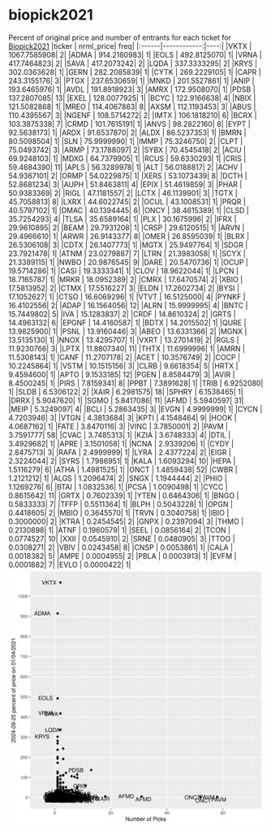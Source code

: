 # biopick2021
Percent of original price and number of entrants for each ticket for [Biopick2021](https://twitter.com/hashtag/Biopick2021)
|ticker |   nrml_price| freq|
|:------|------------:|----:|
|VKTX   | 1067.7585908|    2|
|ADMA   |  914.2180983|    1|
|EOLS   |  492.8125070|    1|
|VRNA   |  417.7464823|    2|
|SAVA   |  417.2073242|    2|
|LQDA   |  337.3333295|    2|
|KRYS   |  302.0363628|    1|
|GERN   |  282.2085839|    1|
|CYTK   |  269.2229105|    1|
|CAPR   |  243.3155176|    3|
|PTGX   |  237.6530659|    1|
|MNKD   |  201.5527861|    1|
|ANIP   |  193.6465976|    1|
|AVDL   |  191.8918923|    3|
|AMRX   |  172.9508070|    1|
|PDSB   |  137.2807085|   13|
|EXEL   |  128.0077925|    1|
|BCYC   |  122.9166638|    4|
|NBIX   |  121.5082868|    1|
|MREO   |  114.4067863|    8|
|AXSM   |  112.1193453|    3|
|ABUS   |  110.4395567|    3|
|NGENF  |  108.5714272|    2|
|IMTX   |  106.1818210|    6|
|BCRX   |  103.3875338|    7|
|CRMD   |  101.7615191|    1|
|ANVS   |   98.2822160|    8|
|EYPT   |   92.5638173|    1|
|ARDX   |   91.6537870|    2|
|ALDX   |   86.5237353|    1|
|BMRN   |   80.5098504|    1|
|SLN    |   75.9999990|    1|
|IMMP   |   75.3246750|    2|
|CLPT   |   75.0493742|    3|
|ARMP   |   73.1788097|    2|
|SYBX   |   70.4545418|    2|
|ACIU   |   69.9248103|    1|
|MDXG   |   64.7379905|    1|
|RCUS   |   59.6330293|    1|
|CRIS   |   59.4684390|   11|
|APLS   |   56.3289978|    1|
|ALT    |   56.0188817|    2|
|ACHV   |   54.9367101|    2|
|ORMP   |   54.0229875|    1|
|XERS   |   53.1073439|    8|
|DCTH   |   52.8681234|    3|
|AUPH   |   51.8463811|    4|
|EPIX   |   51.4619859|    3|
|PHAR   |   50.9383369|    2|
|RIGL   |   47.1181557|    2|
|LCTX   |   46.1139901|    3|
|TGTX   |   45.7058813|    8|
|LXRX   |   44.6022745|    2|
|OCUL   |   43.1008531|    1|
|PRQR   |   40.5797102|    1|
|DMAC   |   40.1394445|    6|
|ONCY   |   38.4615389|    1|
|CLSD   |   35.7254293|    4|
|TLSA   |   35.6589164|    1|
|PLX    |   30.1675996|    2|
|IFRX   |   29.9610895|    2|
|BEAM   |   29.7931208|    1|
|CRSP   |   29.6120515|    1|
|ARVN   |   29.4966610|    1|
|ARWR   |   26.9143377|    8|
|OMER   |   26.8595039|    1|
|BLRX   |   26.5306108|    3|
|CDTX   |   26.1407773|    1|
|MGTX   |   25.9497764|    1|
|SDGR   |   23.7921478|    1|
|ATNM   |   23.0279887|    7|
|LTRN   |   21.3983058|    1|
|SCYX   |   21.3389115|    1|
|NWBO   |   20.9876545|    9|
|DARE   |   20.5470736|    1|
|OCUP   |   19.5714286|    1|
|CASI   |   19.3333341|    1|
|CLOV   |   18.9622044|    1|
|LPCN   |   18.7165787|    1|
|MRKR   |   18.0952389|    2|
|CMRX   |   17.6470574|    2|
|XBIO   |   17.5813952|    2|
|CTMX   |   17.5516227|    3|
|ELDN   |   17.2602734|    2|
|BYSI   |   17.1052627|    1|
|CTSO   |   16.6069296|    1|
|VTVT   |   16.5125000|    4|
|PYNKF  |   16.4102556|    2|
|ADAP   |   16.1564056|   12|
|ALRN   |   15.9999995|    4|
|BNTC   |   15.7449802|    5|
|IVA    |   15.1283837|    2|
|CRDF   |   14.8610324|    2|
|GRTS   |   14.4963132|    6|
|EPGNF  |   14.4160587|    1|
|BDTX   |   14.2015502|    1|
|QURE   |   13.9825900|    1|
|PSNL   |   13.9160446|    3|
|ABEO   |   13.6331366|    2|
|MGNX   |   13.5135130|    1|
|NNOX   |   13.4295707|    1|
|VXRT   |   13.2701419|    2|
|RGLS   |   11.9230766|    3|
|LPTX   |   11.8807340|   11|
|THTX   |   11.6999996|    1|
|AMRN   |   11.5308143|    1|
|CANF   |   11.2707178|    2|
|ACET   |   10.3576749|    2|
|COCP   |   10.2245864|    1|
|VSTM   |   10.1515156|    3|
|CLRB   |    9.6618354|    5|
|HRTX   |    9.4594600|    1|
|APTO   |    9.1533185|   12|
|PGEN   |    8.8584479|    3|
|AVIR   |    8.4500245|    1|
|PIRS   |    7.8159341|    8|
|PPBT   |    7.3891628|    1|
|TRIB   |    6.9252080|    1|
|SLDB   |    6.5306122|    2|
|XAIR   |    6.2981575|   18|
|SPHRY  |    6.1538465|    1|
|DRRX   |    5.9047620|    1|
|SGMO   |    5.8417086|   11|
|AFMD   |    5.5940597|   31|
|MEIP   |    5.3249097|    4|
|BCLI   |    5.2863435|    3|
|EVGN   |    4.9999999|    1|
|CYCN   |    4.7203946|    3|
|VTGN   |    4.3813684|    3|
|KPTI   |    4.1548464|    9|
|HOOK   |    4.0687162|    1|
|FATE   |    3.8470116|    3|
|VINC   |    3.7850001|    2|
|PAVM   |    3.7591777|   58|
|CVAC   |    3.7485313|    1|
|KZIA   |    3.6748333|    4|
|DTIL   |    3.4929682|    1|
|APRE   |    3.1501058|    1|
|NCNA   |    2.9339206|    1|
|CYDY   |    2.8475713|    3|
|RAFA   |    2.4999999|    1|
|LYRA   |    2.4377224|    2|
|EIGR   |    2.3224044|    2|
|SYRS   |    1.7986951|    1|
|KALA   |    1.6093294|   10|
|HEPA   |    1.5116279|    6|
|ATHA   |    1.4981525|    1|
|ONCT   |    1.4859438|   52|
|CWBR   |    1.2121212|    1|
|ALGS   |    1.2096474|    2|
|SNGX   |    1.1944444|    2|
|PHIO   |    1.1269276|    6|
|BTAI   |    1.0832536|    1|
|PCSA   |    1.0090498|    1|
|CYCC   |    0.8615642|   11|
|GRTX   |    0.7602339|    1|
|YTEN   |    0.6464306|    1|
|BNGO   |    0.5833333|    7|
|TFFP   |    0.5511364|    1|
|BLPH   |    0.5043228|    1|
|OPGN   |    0.4418605|    2|
|MBIO   |    0.3645570|    1|
|TRVN   |    0.3040758|    1|
|IBIO   |    0.3000000|    2|
|KTRA   |    0.2454545|    2|
|GNPX   |    0.2397094|    3|
|THMO   |    0.2130898|    1|
|ATNF   |    0.1960579|    1|
|SEEL   |    0.0856164|    2|
|TCON   |    0.0774527|   10|
|XXII   |    0.0545910|    2|
|SRNE   |    0.0480905|    3|
|TTOO   |    0.0308271|    2|
|VBIV   |    0.0243458|    8|
|CNSP   |    0.0053861|    1|
|CALA   |    0.0018382|    5|
|AMPE   |    0.0004955|    2|
|PBLA   |    0.0003913|    1|
|EVFM   |    0.0001882|    7|
|EVLO   |    0.0000422|    1|
![retvspicks](biopicks.png?raw=true)
